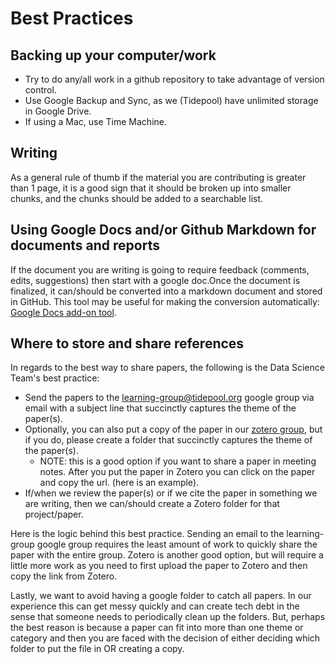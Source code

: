 # Best Practices

## Backing up your computer/work
 - Try to do any/all work in a github repository to take advantage of version control.
 - Use Google Backup and Sync, as we (Tidepool) have unlimited storage in Google Drive.   
 - If using a Mac, use Time Machine.

## Writing
As a general rule of thumb if the material you are contributing is greater than 1 page, it is a good 
sign that it should be broken up into smaller chunks, and the chunks should be added to a searchable list. 

## Using Google Docs and/or Github Markdown for documents and reports
If the document you are writing is going to require feedback (comments, edits, suggestions) then start 
with a google doc.Once the document is finalized, it can/should be converted into a markdown document 
and stored in GitHub. This tool may be useful for making the conversion automatically:
[Google Docs add-on tool](https://gsuite.google.com/marketplace/app/docs_to_markdown/700168918607).


## Where to store and share references
In regards to the best way to share papers, the following is the Data Science Team's best practice:
- Send the papers to the learning-group@tidepool.org google group via email with a subject line that succinctly 
captures the theme of the paper(s).
- Optionally, you can also put a copy of the paper in our [zotero group](https://www.zotero.org/groups/2494411/tidepool_diabetes_data_science_learning_group), 
but if you do, please create a folder that succinctly captures the theme of the paper(s).
    - NOTE: this is a good option if you want to share a paper in meeting notes. After you put the paper in Zotero you 
    can click on the paper and copy the url. (here is an example).
- If/when we review the paper(s) or if we cite the paper in something we are writing, then we can/should create a 
Zotero folder for that project/paper. 

Here is the logic behind this best practice. Sending an email to the learning-group google group requires the least 
amount of work to quickly share the paper with the entire group. Zotero is another good option, but will require a 
little more work as you need to first upload the paper to Zotero and then copy the link from Zotero. 

Lastly, we want to avoid having a google folder to catch all papers. In our experience this can get messy quickly and 
can create tech debt in the sense that someone needs to periodically clean up the folders. But, perhaps the best reason 
is because a paper can fit into more than one theme or category and then you are faced with the decision of either 
deciding which folder to put the file in OR creating a copy.
